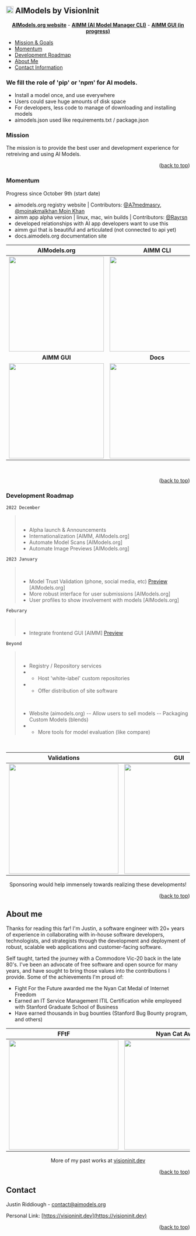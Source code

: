 <!-- Improved compatibility of back to top link: See: https://github.com/othneildrew/Best-README-Template/pull/73 -->
<a name="readme-top"></a>

## <img src="https://avatars.githubusercontent.com/u/117051901?s=60&v=4" alt="Logo" width="20" height="20"> AIModels by VisionInit

<p align='center'>
<a href="https://aimodels.org"><strong>AIModels.org website</strong></a> -
<a href="https://github.com/visioninit/aimm"><strong>AIMM (AI Model Manager CLI)</strong></a> - 
<a href="https://github.com/visioninit/aimm-gui"><strong>AIMM GUI (in progress)</strong></a>
</p>

<!-- TABLE OF CONTENTS -->

  <ul>
    <li>
      <a href="#mission">Mission & Goals</a>
    </li> 
    <li>
      <a href="#momentum">Momentum</a>
    </li>
    <li>
      <a href="#development-roadmap">Development Roadmap</a>
    </li>
    <li>
      <a href="#about-me">About Me</a>
    </li> 
    <li>
      <a href="#contact">Contact Information</a>
    </li> 
  </ul>


<h3>We fill the role of 'pip' or 'npm' for AI models.</h3>

- Install a model once, and use everywhere
- Users could save huge amounts of disk space
- For developers, less code to manage of downloading and installing models
- aimodels.json used like requirements.txt / package.json

<!-- Mission -->

### Mission 

The mission is to provide the best user and development experience for retreiving and using AI Models. 

<p align="right">(<a href="#readme-top">back to top</a>)</p>

### Momentum

Progress since October 9th (start date)

- aimodels.org registry website | Contributors: [@A7medmasry](https://github.com/A7medmasry), [@moinakmalkhan Moin Khan](https://github.com/moinakmalkhan)
- aimm app alpha version | linux, mac, win builds | Contributors: [@Rayrsn](https://github.com/Rayrsn)
- developed relationships with AI app developers want to use this
- aimm gui that is beautiful and articulated (not connected to api yet)
- docs.aimodels.org documentation site

<div align="center"> 
  
| AIModels.org | AIMM CLI |
| --- | --- |
| <div align=center><img src="https://user-images.githubusercontent.com/654993/204371615-f1b49973-5105-488e-8e24-e47a18927c53.png" height=260></div> | <div align=center><img src="https://raw.githubusercontent.com/visioninit/aimm/main/resources/docs/terminal.gif" height=260></div> |
  | <div align=center><b>AIMM GUI</b></div> | <div align=center><b>Docs</b></div> |
| <div align=center><img src="https://aimodelmanager.com/img/demo-screen-1.jpg" height=260></div> | <div align=center><img src="https://user-images.githubusercontent.com/654993/204372174-3869d4de-45be-4951-95d2-573b6c374aaa.png" height=260></div> | 

</div>
<br>
<p align="right">(<a href="#readme-top">back to top</a>)</p>

<!-- ROADMAP -->

### Development Roadmap

` 2022 December `<br>
><br>
>
> - Alpha launch & Announcements
> - Internationalization [AIMM, AIModels.org]
> - Automate Model Scans [AIModels.org]
> - Automate Image Previews [AIModels.org]

` 2023 January `
><br>
>
> - Model Trust Validation (phone, social media, etc) [Preview](https://user-images.githubusercontent.com/654993/204220051-e5148dfb-63a0-487b-99b6-a87d5fc7eb7f.png) [AIModels.org] 
> - More robust interface for user submissions [AIModels.org]
> - User profiles to show involvement with models [AIModels.org]

` Feburary `
> <br>
>
> - Integrate frontend GUI [AIMM] [Preview](https://aimodelmanager.com/img/demo-screen-1.jpg)

` Beyond `
><br>
>
> - Registry / Repository services
> - - Host 'white-label' custom repositories
> - - Offer distribution of site software
><br> 
>
> - Website (aimodels.org)
> -- Allow users to sell models
> -- Packaging Custom Models (blends)
> - - More tools for model evaluation (like compare)
<br>
<div align=center>
  
|  Validations | GUI |
| --- | --- | 
| <img src="https://user-images.githubusercontent.com/654993/204220051-e5148dfb-63a0-487b-99b6-a87d5fc7eb7f.png" height=300> | <img src="https://aimodelmanager.com/img/demo-screen-1.jpg" height=300> |
  
Sponsoring would help immensely towards realizing these developments!  
</div>
<p align="right">(<a href="#readme-top">back to top</a>)</p>

<!-- ABOUT ME -->
## About me

Thanks for reading this far! I'm Justin, a software engineer with 20+ years of experience in collaborating with in-house software developers, technologists, and strategists through the development and deployment of robust, scalable web applications and customer-facing software.

Self taught, tarted the journey with a Commodore Vic-20 back in the late 80's. I've been an advocate of free software and open source for many years, and have sought to bring those values into the contributions I provide. Some of the achievements I'm proud of:

- Fight For the Future awarded me the Nyan Cat Medal of Internet Freedom
- Earned an IT Service Management ITIL Certification while employeed with Stanford Graduate School of Business
- Have earned thousands in bug bounties (Stanford Bug Bounty program, and others)

<div align="center">

|  FFtF | Nyan Cat Award | ITIL |
| --- | --- | --- |
| <img src="https://raw.githubusercontent.com/visioninit/.github/master/profile/fftf.png?raw=true" height=300> | <img src="https://raw.githubusercontent.com/visioninit/.github/master/profile/fftf2.jpg?raw=true" height=300> | <img src="https://raw.githubusercontent.com/visioninit/.github/master/profile/itil.JPG?raw=true" height=300> |

More of my past works at [visioninit.dev](https://visioninit.dev)
</div>
<p align="right">(<a href="#readme-top">back to top</a>)</p>

<!-- CONTACT -->
## Contact

Justin Riddiough - contact@aimodels.org 

Personal Link: [https://visioninit.dev](https://visioninit.dev)

<p align="right">(<a href="#readme-top">back to top</a>)</p>
